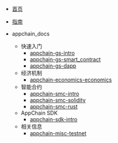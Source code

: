 - [首页](zh-cn/)
- [指南](zh-cn/guide)

- appchain_docs
    - 快速入门
        - [appchain-gs-intro](zh-cn/appchain-gs-intro)
        - [appchain-gs-smart_contract](zh-cn/appchain-gs-smart_contract)
        - [appchain-gs-dapp](zh-cn/appchain-gs-dapp)
    - 经济机制
        - [appchain-economics-economics](zh-cn/appchain-economics-economics)
    - 智能合约
        - [appchain-smc-intro](zh-cn/appchain-smc-intro)
        - [appchain-smc-solidity](zh-cn/appchain-smc-solidity)
        - [appchain-smc-rust](zh-cn/appchain-smc-rust)
    - AppChain SDK
        - [appchain-sdk-intro](zh-cn/appchain-sdk-intro)
    - 相关信息
        - [appchain-misc-testnet](zh-cn/appchain-misc-testnet)

